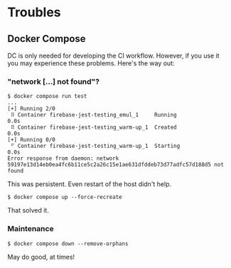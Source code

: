 # Troubles

## Docker Compose

DC is only needed for developing the CI workflow. However, if you use it you may experience these problems. Here's the way out:

### "network [...] not found"?

```
$ docker compose run test
...
[+] Running 2/0
 ⠿ Container firebase-jest-testing_emul_1     Running                                                                                                                                                                                       0.0s
 ⠿ Container firebase-jest-testing_warm-up_1  Created                                                                                                                                                                                       0.0s
[+] Running 0/0
 ⠋ Container firebase-jest-testing_warm-up_1  Starting                                                                                                                                                                                      0.0s
Error response from daemon: network 59197e13d14eb0ea4fc6b11ce5c2a26c15e1ae631dfddeb73d77adfc57d188d5 not found
```

This was persistent. Even restart of the host didn't help.

```
$ docker compose up --force-recreate
```

That solved it. 

<!--
Reference: [docker-compose up fails if network attached to container is removed](https://github.com/docker/compose/issues/5745)
-->

### Maintenance

```
$ docker compose down --remove-orphans
```

May do good, at times!

<!--
The author had 74 (!) orphans.
-->
